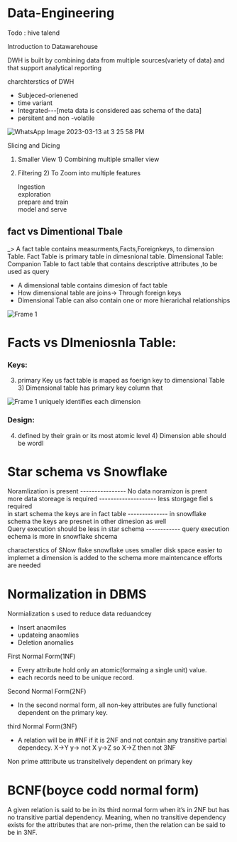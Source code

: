 # Data-Engineering
Todo : hive 
        talend
        
Introduction to Datawarehouse


DWH is built by combining data from multiple sources(variety of data) and that support analytical reporting

charchterstics of DWH
* Subjeced-orienened
* time variant
* Integrated---[meta data is considered aas schema of the data]
* persitent and non -volatile

![WhatsApp Image 2023-03-13 at 3 25 58 PM](https://user-images.githubusercontent.com/55429956/224667953-116ea9d6-f51c-4037-ad6e-7376634e1220.jpeg)



Slicing and Dicing
1) Smaller View             1) Combining multiple smaller view
2) Filtering                2) To Zoom into multiple features
    
    
    Ingestion <br>
    exploration <br>
    prepare and train <br> 
    model and serve <br>
    
## fact vs Dimentional Tbale
_> A fact table contains measurments,Facts,Foreignkeys, to dimension Table. Fact Table is primary table in dimesnional table.
Dimensional Table: Companion Table to fact table that contains descriptive attributes ,to be used as query
* A dimensional table contains dimesion of fact table
* How dimensional table are joins-> Through foreign keys
* Dimensional Table can also contain one or more hierarichal relationships

![Frame 1](https://user-images.githubusercontent.com/55429956/224671916-cb67317a-36b3-40bd-a72c-dea2ae274741.png)


# Facts vs DImeniosnla Table:
### Keys:
3) primary Key us fact table is maped as foerign key to dimensional Table    3) Dimensional table has primary key column that
                                                                             
![Frame 1](https://user-images.githubusercontent.com/55429956/224672304-d05e3222-3123-40d1-8da2-8212c9cd1d30.png)
uniquely identifies each dimension

### Design:
4) defined by their grain or its most atomic level          4) Dimension able should be wordl






# Star schema vs Snowflake
  
Noramlization is present   ----------------                 No data noramizon is prent <br>
more data storeage is required --------------------                less storgage fiel s required <br>
in start schema the keys are in fact table -------------- in snowflake schema the keys are presnet in other dimesion as well <br>
Query execution should be less in star schema  ------------  query execution echema is more in snowflake shcema <br>


characterstics of SNow flake
snowflake uses smaller disk space
easier to implemet a dimension is added to the schema
more maintencance efforts are needed 


# Normalization in DBMS

Normialization s used to reduce data reduandcey

* Insert anaomiles
* updateing anaomlies
* Deletion anomalies

First Normal Form(1NF)
* Every attribute hold only an atomic(formaing a single unit) value.
* each records need to be unique record.

Second Normal Form(2NF)
* In the second normal form, all non-key attributes are fully functional 
  dependent on the primary key.
  
 third Normal Form(3NF)
 * A relation will be in #NF if it is 2NF and not  contain any transitive partial dependecy.
 X->Y
 y-> not X
 y->Z
 so X->Z then not 3NF
 
 Non prime atttribute us transitelively dependent on primary key
 
 # BCNF(boyce codd normal form)
 
 A given relation is said to be in its third normal form when it’s in 2NF but has no transitive partial dependency. Meaning, when no transitive dependency exists for the attributes that are non-prime, then the relation can be said to be in 3NF.
 
 

